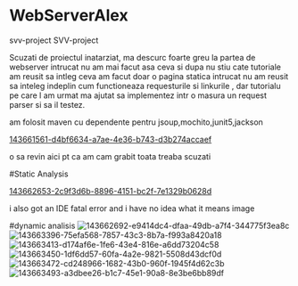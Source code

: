 # WebServerAlex
svv-project
SVV-project

Scuzati de proiectul inatarziat, ma descurc foarte greu la partea de webserver intrucat nu am mai facut asa ceva si dupa nu stiu cate tutoriale am reusit sa intleg ceva am facut doar o pagina statica intrucat nu am reusit sa inteleg indeplin cum functioneaza requesturile si linkurile , dar tutorialu pe care l am urmat ma ajutat sa implementez intr o masura un request parser si sa il testez.

am folosit maven cu dependente pentru jsoup,mochito,junit5,jackson

[143661561-d4bf6634-a7ae-4e36-b743-d3b274accaef](https://user-images.githubusercontent.com/62361292/144742527-ece62480-7b0d-4cad-9266-49d5fa7ca2f1.png)


o sa revin aici pt ca am cam grabit toata treaba scuzati

#Static Analysis

[143662653-2c9f3d6b-8896-4151-bc2f-7e1329b0628d](https://user-images.githubusercontent.com/62361292/144742546-6014e7c9-3d72-4c69-a55e-f9097f6b0987.png)


i also got an IDE fatal error and i have no idea what it means image

#dynamic analisis 
![143662692-e9414dc4-dfaa-49db-a7f4-344775f3ea8c](https://user-images.githubusercontent.com/62361292/144742568-7a924319-c79c-4885-8089-35763e29991b.png)
![143663396-75efa568-7857-43c3-8b7a-f993a8420a18](https://user-images.githubusercontent.com/62361292/144742575-72230d48-b50e-48ac-86cc-c39e03705cc8.png)
![143663413-d174af6e-1fe6-43e4-816e-a6dd73204c58](https://user-images.githubusercontent.com/62361292/144742579-eae51382-243c-4e10-9ff2-e8264b3b9ff4.png)
![143663450-1df6dd57-60fa-4a2e-9821-5508d43dcf0d](https://user-images.githubusercontent.com/62361292/144742581-90761639-bab3-4025-ac10-8283f7f8d84e.png)
![143663472-cd248966-1682-43b0-960f-1945f4d62c3b](https://user-images.githubusercontent.com/62361292/144742586-ededd980-b708-4af1-9ab5-b49e31f17574.png)
![143663493-a3dbee26-b1c7-45e1-90a8-8e3be6bb89df](https://user-images.githubusercontent.com/62361292/144742595-c2712a46-6103-4525-bf90-e11243bc801a.png)
